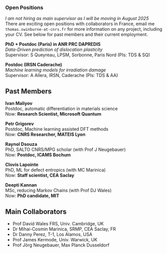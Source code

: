 ### Open Positions
<em>I am not hiring as main supervisor as I will be moving in August 2025</em><br>
There are exciting open positions with collaborators in France, email me <code>thomas.swinburne-at-cnrs.fr</code> for more information on any project, including your CV. See below for past members and their current employment. 

<strong>PhD + Postdoc (Paris) in ANR PRC DAPREDIS</strong><br>
<em>Data-Driven prediction of dislocation plasticity</em><br>
Supervisor: S Queyreau, LPSM, Sorbonne, Paris Nord (PIs: TDS & SQ)

<strong>Postdoc (IRSN Caderache)</strong><br>
<em>Machine learning models for irradiation damage</em><br>
Supervisor: A Allera, IRSN, Caderache (PIs: TDS & AA)

## Past Members
<strong>Ivan Maliyov</strong><br>
Postdoc, automatic differentiation in materials science<br>
Now: <strong>Research Scientist, Microsoft Quantum</strong>

<strong>Petr Grigorev</strong><br>
Postdoc, Machine learning assisted DFT methods<br>
Now: <strong>CNRS Researcher, MATEIS Lyon</strong>

<strong>Raynol Dsouza</strong><br>
PhD, SALTO CNRS/MPG scholar (with Prof J Neugebauer)<br>
Now: <strong>Postdoc, ICAMS Bochum</strong>

<strong>Clovis Lapointe</strong> <br>
PhD, ML for defect entropics (with MC Marinica)<br>
Now: <strong>Staff scientist, CEA Saclay</strong>

<strong>Deepti Kannan</strong><br> 
MSc, reducing Markov Chains (with Prof DJ Wales)<br>
Now: <strong>PhD candidate, MIT</strong>

## Main Collaborators
- Prof David Wales FRS, Univ. Cambridge, UK
- Dr Mihai-Cosmin Marinica, SRMP, CEA Saclay, FR
- Dr Danny Perez, T-1, Los Alamos, USA
- Prof James Kermode, Univ. Warwick, UK
- Prof Jörg Neugebauer, Max Planck Dusseldorf
